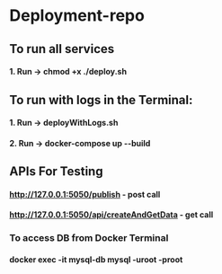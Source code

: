 # Deployment-repo

## To run all services
#### 1. Run -> chmod +x ./deploy.sh

## To run with logs in the Terminal:
#### 1. Run -> deployWithLogs.sh
#### 2. Run -> docker-compose up --build

## APIs For Testing
#### http://127.0.0.1:5050/publish - post call
#### http://127.0.0.1:5050/api/createAndGetData - get call

### To access DB from Docker Terminal
#### docker exec -it mysql-db mysql -uroot -proot

